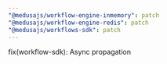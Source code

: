 ```yaml
---
"@medusajs/workflow-engine-inmemory": patch
"@medusajs/workflow-engine-redis": patch
"@medusajs/workflows-sdk": patch
---
```


fix(workflow-sdk): Async propagation
